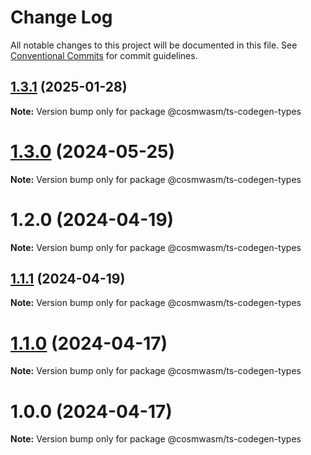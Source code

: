 # Change Log

All notable changes to this project will be documented in this file.
See [Conventional Commits](https://conventionalcommits.org) for commit guidelines.

## [1.3.1](https://github.com/cosmwasm/ts-codegen/compare/@cosmwasm/ts-codegen-types@1.3.0...@cosmwasm/ts-codegen-types@1.3.1) (2025-01-28)

**Note:** Version bump only for package @cosmwasm/ts-codegen-types





# [1.3.0](https://github.com/cosmwasm/ts-codegen/compare/@cosmwasm/ts-codegen-types@1.2.0...@cosmwasm/ts-codegen-types@1.3.0) (2024-05-25)

**Note:** Version bump only for package @cosmwasm/ts-codegen-types





# 1.2.0 (2024-04-19)

**Note:** Version bump only for package @cosmwasm/ts-codegen-types





## [1.1.1](https://github.com/cosmwasm/ts-codegen/compare/@cosmwasm/ts-codegen-types@1.1.0...@cosmwasm/ts-codegen-types@1.1.1) (2024-04-19)

**Note:** Version bump only for package @cosmwasm/ts-codegen-types





# [1.1.0](https://github.com/cosmwasm/ts-codegen/compare/@cosmwasm/ts-codegen-types@1.0.0...@cosmwasm/ts-codegen-types@1.1.0) (2024-04-17)

**Note:** Version bump only for package @cosmwasm/ts-codegen-types





# 1.0.0 (2024-04-17)

**Note:** Version bump only for package @cosmwasm/ts-codegen-types
